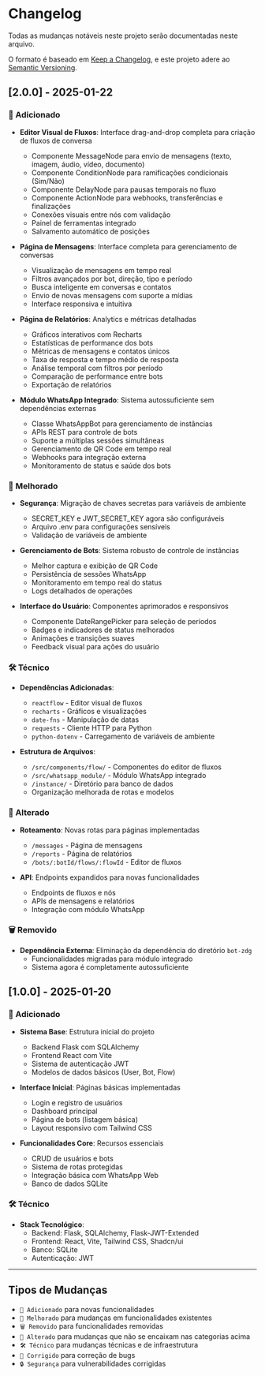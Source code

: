 # Changelog

Todas as mudanças notáveis neste projeto serão documentadas neste arquivo.

O formato é baseado em [Keep a Changelog](https://keepachangelog.com/pt-BR/1.0.0/),
e este projeto adere ao [Semantic Versioning](https://semver.org/lang/pt-BR/).

## [2.0.0] - 2025-01-22

### 🎉 Adicionado
- **Editor Visual de Fluxos**: Interface drag-and-drop completa para criação de fluxos de conversa
  - Componente MessageNode para envio de mensagens (texto, imagem, áudio, vídeo, documento)
  - Componente ConditionNode para ramificações condicionais (Sim/Não)
  - Componente DelayNode para pausas temporais no fluxo
  - Componente ActionNode para webhooks, transferências e finalizações
  - Conexões visuais entre nós com validação
  - Painel de ferramentas integrado
  - Salvamento automático de posições

- **Página de Mensagens**: Interface completa para gerenciamento de conversas
  - Visualização de mensagens em tempo real
  - Filtros avançados por bot, direção, tipo e período
  - Busca inteligente em conversas e contatos
  - Envio de novas mensagens com suporte a mídias
  - Interface responsiva e intuitiva

- **Página de Relatórios**: Analytics e métricas detalhadas
  - Gráficos interativos com Recharts
  - Estatísticas de performance dos bots
  - Métricas de mensagens e contatos únicos
  - Taxa de resposta e tempo médio de resposta
  - Análise temporal com filtros por período
  - Comparação de performance entre bots
  - Exportação de relatórios

- **Módulo WhatsApp Integrado**: Sistema autossuficiente sem dependências externas
  - Classe WhatsAppBot para gerenciamento de instâncias
  - APIs REST para controle de bots
  - Suporte a múltiplas sessões simultâneas
  - Gerenciamento de QR Code em tempo real
  - Webhooks para integração externa
  - Monitoramento de status e saúde dos bots

### 🔧 Melhorado
- **Segurança**: Migração de chaves secretas para variáveis de ambiente
  - SECRET_KEY e JWT_SECRET_KEY agora são configuráveis
  - Arquivo .env para configurações sensíveis
  - Validação de variáveis de ambiente

- **Gerenciamento de Bots**: Sistema robusto de controle de instâncias
  - Melhor captura e exibição de QR Code
  - Persistência de sessões WhatsApp
  - Monitoramento em tempo real do status
  - Logs detalhados de operações

- **Interface do Usuário**: Componentes aprimorados e responsivos
  - Componente DateRangePicker para seleção de períodos
  - Badges e indicadores de status melhorados
  - Animações e transições suaves
  - Feedback visual para ações do usuário

### 🛠️ Técnico
- **Dependências Adicionadas**:
  - `reactflow` - Editor visual de fluxos
  - `recharts` - Gráficos e visualizações
  - `date-fns` - Manipulação de datas
  - `requests` - Cliente HTTP para Python
  - `python-dotenv` - Carregamento de variáveis de ambiente

- **Estrutura de Arquivos**:
  - `/src/components/flow/` - Componentes do editor de fluxos
  - `/src/whatsapp_module/` - Módulo WhatsApp integrado
  - `/instance/` - Diretório para banco de dados
  - Organização melhorada de rotas e modelos

### 🔄 Alterado
- **Roteamento**: Novas rotas para páginas implementadas
  - `/messages` - Página de mensagens
  - `/reports` - Página de relatórios
  - `/bots/:botId/flows/:flowId` - Editor de fluxos

- **API**: Endpoints expandidos para novas funcionalidades
  - Endpoints de fluxos e nós
  - APIs de mensagens e relatórios
  - Integração com módulo WhatsApp

### 🗑️ Removido
- **Dependência Externa**: Eliminação da dependência do diretório `bot-zdg`
  - Funcionalidades migradas para módulo integrado
  - Sistema agora é completamente autossuficiente

## [1.0.0] - 2025-01-20

### 🎉 Adicionado
- **Sistema Base**: Estrutura inicial do projeto
  - Backend Flask com SQLAlchemy
  - Frontend React com Vite
  - Sistema de autenticação JWT
  - Modelos de dados básicos (User, Bot, Flow)

- **Interface Inicial**: Páginas básicas implementadas
  - Login e registro de usuários
  - Dashboard principal
  - Página de bots (listagem básica)
  - Layout responsivo com Tailwind CSS

- **Funcionalidades Core**: Recursos essenciais
  - CRUD de usuários e bots
  - Sistema de rotas protegidas
  - Integração básica com WhatsApp Web
  - Banco de dados SQLite

### 🛠️ Técnico
- **Stack Tecnológico**:
  - Backend: Flask, SQLAlchemy, Flask-JWT-Extended
  - Frontend: React, Vite, Tailwind CSS, Shadcn/ui
  - Banco: SQLite
  - Autenticação: JWT

---

## Tipos de Mudanças
- `🎉 Adicionado` para novas funcionalidades
- `🔧 Melhorado` para mudanças em funcionalidades existentes
- `🗑️ Removido` para funcionalidades removidas
- `🔄 Alterado` para mudanças que não se encaixam nas categorias acima
- `🛠️ Técnico` para mudanças técnicas e de infraestrutura
- `🐛 Corrigido` para correção de bugs
- `🔒 Segurança` para vulnerabilidades corrigidas

